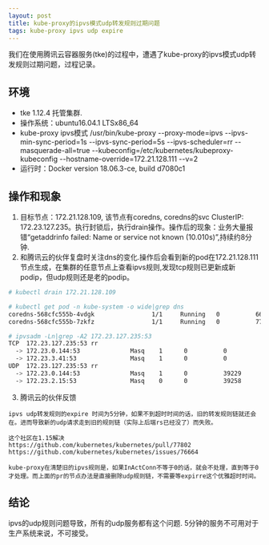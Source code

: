 ```yaml
---
layout: post
title: kube-proxy的ipvs模式udp转发规则过期问题
tags: kube-proxy ipvs udp expire
---
```


我们在使用腾讯云容器服务(tke)的过程中，遭遇了kube-proxy的ipvs模式udp转发规则过期问题，过程记录。

## 环境

- tke 1.12.4 托管集群.
- 操作系统：ubuntu16.04.1 LTSx86_64
- kube-proxy ipvs模式 /usr/bin/kube-proxy --proxy-mode=ipvs --ipvs-min-sync-period=1s --ipvs-sync-period=5s --ipvs-scheduler=rr --masquerade-all=true --kubeconfig=/etc/kubernetes/kubeproxy-kubeconfig --hostname-override=172.21.128.111 --v=2
- 运行时：Docker version 18.06.3-ce, build d7080c1

## 操作和现象

1. 目标节点：172.21.128.109, 该节点有coredns, coredns的svc ClusterIP: 172.23.127.235。执行封锁后，执行drain操作。操作后的现象：业务大量报错“getaddrinfo failed: Name or service not known (10.010s)”,持续约8分钟.
2. 和腾讯云的伙伴复盘时关注dns的变化.操作后会看到新的pod在172.21.128.111节点生成，在集群的任意节点上查看ipvs规则,发现tcp规则已更新成新podip，但udp规则还是老的podip。

```sh
# kubectl drain 172.21.128.109

# kubectl get pod -n kube-system -o wide|grep dns
coredns-568cfc555b-4vdgk                1/1     Running   0          66s     172.23.3.41      172.21.128.111   <none>
coredns-568cfc555b-7zkfz                1/1     Running   0          77d     172.23.0.144     172.21.128.10    <none>

# ipvsadm -Ln|grep -A2 172.23.127.235:53
TCP  172.23.127.235:53 rr
  -> 172.23.0.144:53              Masq    1      0          0
  -> 172.23.3.41:53               Masq    1      0          0
UDP  172.23.127.235:53 rr
  -> 172.23.0.144:53              Masq    1      0          39229
  -> 172.23.2.15:53               Masq    0      0          39258
```

3. 腾讯云的伙伴反馈

```
ipvs udp转发规则的expire 时间为5分钟，如果不到超时时间的话，旧的转发规则链就还会在。进而导致新的udp请求走到旧的规则链（实际上后端rs已经没了）而失败。

这个社区在1.15解决
https://github.com/kubernetes/kubernetes/pull/77802
https://github.com/kubernetes/kubernetes/issues/76664

kube-proxy在清楚旧的ipvs规则是，如果InActConn不等于0的话，就会不处理，直到等于0才处理。而上面的pr的节点办法是直接删除udp规则链，不需要等expirre这个优雅超时时间。
```

## 结论

ipvs的udp规则问题导致，所有的udp服务都有这个问题. 5分钟的服务不可用对于生产系统来说，不可接受。

